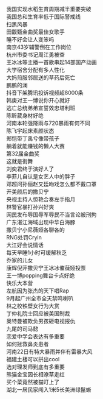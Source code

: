 我国实现水稻生育周期减半重要突破  
我国总和生育率低于国际警戒线  
扫黑风暴  
田馥甄金曲奖最佳女歌手  
睡不好会让人变笨吗  
南京43岁辅警倒在工作岗位  
杭州市委书记周江勇被查  
王冰冰等主播一首歌串起14部国产动画  
大学宿舍分配有多人性化  
大妈煎服邻居送的草药后死亡  
鹏鹏的澜  
抖音下架腾讯投诉视频超8000条  
韩庚对王一博说你开心就好  
逃亡总统弟弟宣誓效忠塔利班  
陈昕葳身材好绝  
河南本轮强降雨与720暴雨有何不同  
陈飞宇起床素颜状态  
郑恺带丁禹兮像带孩子  
躺着就能赚钱的懒人大赛  
第32届金曲奖  
这就是街舞  
刘奕君终于演好人了  
李菲儿自认是女艺人中的胖子  
邓超问孙俪赵又廷吻戏怎么都不戴口罩  
开美颜后的撒贝宁  
央视主持人惊艳合奏左手指月  
林警官暴打孙兴好爽  
网民发布辱国辱军辱民不当言论被刑拘  
广东湛江海域出现中华白海豚  
撒贝宁小尼薇娅各聊各的  
RNG处罚Cryin  
大江好会说情话  
每天早睡1小时可缓解秋乏  
乔家的儿女  
康辉倪萍撒贝宁王冰冰催薇娅投票  
王一博popping舞台卡点好绝  
快乐大本营  
左航因为张杰的天下唱Rap  
9月起广州全市全天禁鸣喇叭  
林之校铁壁女行为大赏  
丁仲礼院士回应被美国制裁  
奥特曼被欺负男孩砸电视报仇  
九尾的司马懿  
恋爱中学会表达有多重要  
如何拯救鼻炎患者  
河南22日有特大暴雨并伴有雷暴大风  
福建土楼可以拼出cool  
选对理发师到底有多重要  
熊猫金宝因长相潦草走红  
买个菜竟然被猫盯上了  
湖北一居民家闯入1米5长美洲绿鬣蜥  
